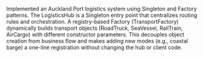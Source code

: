 Implemented an Auckland Port logistics system using Singleton and Factory patterns. The LogisticsHub is a Singleton entry point that centralizes routing rules and orchestration. A registry-based Factory (TransportFactory) dynamically builds transport objects (RoadTruck, SeaVessel, RailTrain, AirCargo) with different constructor parameters. This decouples object creation from business flow and makes adding new modes (e.g., coastal barge) a one-line registration without changing the hub or client code.